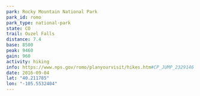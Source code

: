 ```yaml
---
park: Rocky Mountain National Park
park_id: romo
park_type: national-park
state: CO
trail: Ouzel Falls
distance: 7.4
base: 8500
peak: 9460
gain: 960
activity: hiking
info: https://www.nps.gov/romo/planyourvisit/hikes.htm#CP_JUMP_2329146
date: 2016-09-04
lat: "40.211785"
lon: "-105.5532404"
---
```

